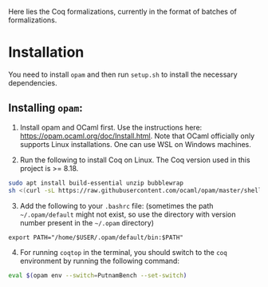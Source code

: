 Here lies the Coq formalizations, currently in the format of batches of formalizations.

# Installation

You need to install `opam` and then run `setup.sh` to install the necessary dependencies.

## Installing `opam`:
1. Install opam and OCaml first. Use the instructions here: https://opam.ocaml.org/doc/Install.html. Note that OCaml officially only supports Linux installations. One can use WSL on Windows machines.

2. Run the following to install Coq on Linux. The Coq version used in this project is >= 8.18. 
```bash
sudo apt install build-essential unzip bubblewrap
sh <(curl -sL https://raw.githubusercontent.com/ocaml/opam/master/shell/install.sh)
```

3. Add the following to your `.bashrc` file: (sometimes the path `~/.opam/default` might not exist, so use the directory with version number present in the `~/.opam` directory)
```
export PATH="/home/$USER/.opam/default/bin:$PATH"
```

4. For running `coqtop` in the terminal, you should switch to the `coq` environment by running the following command:
```bash
eval $(opam env --switch=PutnamBench --set-switch)
```
